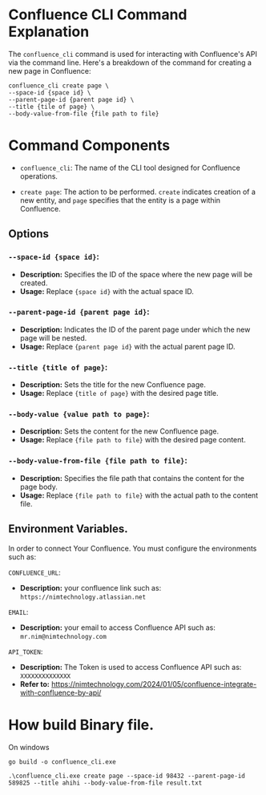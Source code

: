 # Confluence CLI Command Explanation

The `confluence_cli` command is used for interacting with Confluence's API via the command line. Here's a breakdown of the command for creating a new page in Confluence:

```shell
confluence_cli create page \
--space-id {space id} \
--parent-page-id {parent page id} \
--title {tile of page} \
--body-value-from-file {file path to file}
```

# Command Components

- `confluence_cli`: The name of the CLI tool designed for Confluence operations.

- `create page`: The action to be performed. `create` indicates creation of a new entity, and `page` specifies that the entity is a page within Confluence.

## Options

### `--space-id {space id}`:
- **Description:** Specifies the ID of the space where the new page will be created.
- **Usage:** Replace `{space id}` with the actual space ID.

### `--parent-page-id {parent page id}`:
- **Description:** Indicates the ID of the parent page under which the new page will be nested.
- **Usage:** Replace `{parent page id}` with the actual parent page ID.

### `--title {title of page}`:
- **Description:** Sets the title for the new Confluence page.
- **Usage:** Replace `{title of page}` with the desired page title.

### `--body-value {value path to page}`:
- **Description:** Sets the content for the new Confluence page.
- **Usage:** Replace `{file path to file}` with the desired page content.

### `--body-value-from-file {file path to file}`:
- **Description:** Specifies the file path that contains the content for the page body.
- **Usage:** Replace `{file path to file}` with the actual path to the content file.

## Environment Variables.

In order to connect Your Confluence. You must configure the environments such as:   

`CONFLUENCE_URL`:   
- **Description:** your confluence link such as: `https://nimtechnology.atlassian.net`

`EMAIL`:
- **Description:** your email to access Confluence API such as: `mr.nim@nimtechnology.com`

`API_TOKEN`:
- **Description:** The Token is used to access Confluence API such as: `XXXXXXXXXXXXXX`
- **Refer to:** https://nimtechnology.com/2024/01/05/confluence-integrate-with-confluence-by-api/

# How build Binary file.

On windows
```shell
go build -o confluence_cli.exe

.\confluence_cli.exe create page --space-id 98432 --parent-page-id 589825 --title ahihi --body-value-from-file result.txt
```


